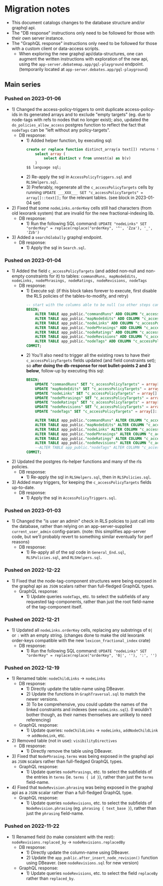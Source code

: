 # Migration notes

* This document catalogs changes to the database structure and/or graphql api.
* The "DB response" instructions only need to be followed for those with their own server instance.
* The "GraphQL response" instructions only need to be followed for those with a custom client or data-access scripts.
	* When exploring the new graphql api/data-structures, one can augment the written instructions with exploration of the new api, using the `app-server.debatemap.app/gql-playground` endpoint. (temporarily located at `app-server.debates.app/gql-playground`)

## Main series

### Pushed on 2023-01-06

* 1\) Changed the access-policy-triggers to omit duplicate access-policy-ids in its generated arrays and to exclude "empty targets" (eg. due to node-tags with refs to nodes that no longer exist); also, updated the `do_policies_allow_access` postgres function to reflect the fact that `nodeTags` can be "left without any policy-targets".
	* DB response:
		* 1\) Added helper function, by executing sql:
			```sql
			create or replace function distinct_array(a text[]) returns text[] as $$
				select array (
					select distinct v from unnest(a) as b(v)
				)
			$$ language sql;
			```
		* 2\) Re-apply the sql in `AccessPolicyTriggers.sql` and `RLSHelpers.sql`.
		* 3\) Preferably, regenerate all the `c_accessPolicyTargets` cells by running `UPDATE ___XXX___ SET "c_accessPolicyTargets" = array[]::text[];` for the relevant tables. (see block in 2023-01-04 set)
* 2\) Fixed that some `nodeLinks.orderKey` cells still had characters (from old lexorank system) that are invalid for the new fractional-indexing lib.
	* DB response:
		* 1\) Run the following SQL command: `UPDATE "nodeLinks" SET "orderKey" = replace(replace("orderKey", '^', 'Zza'), '_', 'Zzb')`
* 3\) Added a `searchGlobally` graphql endpoint.
	* DB response:
		* 1\) Apply the sql in `Search.sql`.

### Pushed on 2023-01-04

* 1\) Added the field `c_accessPolicyTargets` (and added non-null and non-empty constraints for it) to tables: `commandRuns, mapNodeEdits, nodeLinks, nodePhrasings, nodeRatings, nodeRevisions, nodeTags`
	* DB response:
		* 1\) Execute sql: (if this block takes forever to execute, first disable the RLS policies of the tables-to-modify, and retry)
			```sql
			-- start with the columns able to be null (so other steps can be completed)
			BEGIN;
				ALTER TABLE app_public."commandRuns" ADD COLUMN "c_accessPolicyTargets" text[];
				ALTER TABLE app_public."mapNodeEdits" ADD COLUMN "c_accessPolicyTargets" text[];
				ALTER TABLE app_public."nodeLinks" ADD COLUMN "c_accessPolicyTargets" text[];
				ALTER TABLE app_public."nodePhrasings" ADD COLUMN "c_accessPolicyTargets" text[];
				ALTER TABLE app_public."nodeRatings" ADD COLUMN "c_accessPolicyTargets" text[];
				ALTER TABLE app_public."nodeRevisions" ADD COLUMN "c_accessPolicyTargets" text[];
				ALTER TABLE app_public."nodeTags" ADD COLUMN "c_accessPolicyTargets" text[];
			COMMIT;
			```
		* 2\) You'll also need to trigger all the existing rows to have their `c_accessPolicyTargets` fields updated (and field constraints set); so **after doing the db-response for root bullet-points 2 and 3 below**, follow-up by executing this sql:
			```sql
			BEGIN;
				UPDATE "commandRuns" SET "c_accessPolicyTargets" = array[]::text[];
				UPDATE "mapNodeEdits" SET "c_accessPolicyTargets" = array[]::text[];
				UPDATE "nodeLinks" SET "c_accessPolicyTargets" = array[]::text[];
				UPDATE "nodePhrasings" SET "c_accessPolicyTargets" = array[]::text[];
				UPDATE "nodeRatings" SET "c_accessPolicyTargets" = array[]::text[];
				UPDATE "nodeRevisions" SET "c_accessPolicyTargets" = array[]::text[];
				UPDATE "nodeTags" SET "c_accessPolicyTargets" = array[]::text[];

				ALTER TABLE app_public."commandRuns" ALTER COLUMN "c_accessPolicyTargets" SET NOT NULL, DROP CONSTRAINT IF EXISTS "c_accessPolicyTargets_check", ADD CONSTRAINT "c_accessPolicyTargets_check" CHECK (cardinality("c_accessPolicyTargets") > 0);
				ALTER TABLE app_public."mapNodeEdits" ALTER COLUMN "c_accessPolicyTargets" SET NOT NULL, DROP CONSTRAINT IF EXISTS "c_accessPolicyTargets_check", ADD CONSTRAINT "c_accessPolicyTargets_check" CHECK (cardinality("c_accessPolicyTargets") > 0);
				ALTER TABLE app_public."nodeLinks" ALTER COLUMN "c_accessPolicyTargets" SET NOT NULL, DROP CONSTRAINT IF EXISTS "c_accessPolicyTargets_check", ADD CONSTRAINT "c_accessPolicyTargets_check" CHECK (cardinality("c_accessPolicyTargets") > 0);
				ALTER TABLE app_public."nodePhrasings" ALTER COLUMN "c_accessPolicyTargets" SET NOT NULL, DROP CONSTRAINT IF EXISTS "c_accessPolicyTargets_check", ADD CONSTRAINT "c_accessPolicyTargets_check" CHECK (cardinality("c_accessPolicyTargets") > 0);
				ALTER TABLE app_public."nodeRatings" ALTER COLUMN "c_accessPolicyTargets" SET NOT NULL, DROP CONSTRAINT IF EXISTS "c_accessPolicyTargets_check", ADD CONSTRAINT "c_accessPolicyTargets_check" CHECK (cardinality("c_accessPolicyTargets") > 0);
				ALTER TABLE app_public."nodeRevisions" ALTER COLUMN "c_accessPolicyTargets" SET NOT NULL, DROP CONSTRAINT IF EXISTS "c_accessPolicyTargets_check", ADD CONSTRAINT "c_accessPolicyTargets_check" CHECK (cardinality("c_accessPolicyTargets") > 0);
				--ALTER TABLE app_public."nodeTags" ALTER COLUMN "c_accessPolicyTargets" SET NOT NULL, DROP CONSTRAINT IF EXISTS "c_accessPolicyTargets_check", ADD CONSTRAINT "c_accessPolicyTargets_check" CHECK (cardinality("c_accessPolicyTargets") > 0);
			COMMIT;
			```
* 2\) Updated the postgres rls-helper functions and many of the rls policies.
	* DB response:
		* 1\) Re-apply the sql in `RLSHelpers.sql`, then in `RLSPolicies.sql`.
* 3\) Added many triggers, for keeping the `c_accessPolicyTargets` fields up-to-date.
	* DB response:
		* 1\) Apply the sql in `AccessPolicyTriggers.sql`.

### Pushed on 2023-01-03

* 1\) Changed the "is user an admin" check in RLS policies to just call into the database, rather than relying on an app-server-supplied `current_user_admin` config-param. (note: this simplifies app-server code, but we'll probably revert to something similar eventually for perf reasons)
	* DB response:
		* 1\) Re-apply all of the sql code in `General_End.sql`, `RLSPolicies.sql`, and `RLSHelpers.sql`.

### Pushed on 2022-12-22

* 1\) Fixed that the node-tag-component structures were being exposed in the graphql api as `JSON` scalars rather than full-fledged GraphQL types.
	* GraphQL response:
		* 1\) Update queries `nodeTags`, etc. to select the subfields of any requested tag-components, rather than just the root field-name of the tag-component itself.

### Pushed on 2022-12-21

* 1\) Updated all `nodeLinks.orderKey` cells, replacing any substrings of `0|` or `:` with an empty string. (changes done to make the old lexorank order-keys compatible with the new `lexicon_fractional_index` crate)
	* DB response:
		* 1\) Run the following SQL command: `UPDATE "nodeLinks" SET "orderKey" = replace(replace("orderKey", '0|', ''), ':', '')`

### Pushed on 2022-12-19

* 1\) Renamed table: `nodeChildLinks` -> `nodeLinks`
	* DB response:
		* 1\) Directly update the table-name using DBeaver.
		* 2\) Update the functions in `GraphTraversal.sql` to match the newer versions.
		* 3\) To be comprehensive, you could update the names of the linked constraints and indexes (see `nodeLinks.sql`). (I wouldn't bother though, as their names themselves are unlikely to need referencing)
	* GraphQL response:
		* 1\) Update queries: `nodeChildLinks` -> `nodeLinks`, `addNodeChildLink` -> `addNodeLink`, etc.
* 2\) Removed table (not in use): `visibilityDirectives`
	* DB response:
		* 1\) Directly remove the table using DBeaver.
* 3\) Fixed that `NodePhrasing.terms` was being exposed in the graphql api as `JSON` scalars rather than full-fledged GraphQL types.
	* GraphQL response:
		* 1\) Update queries `nodePhrasings`, etc. to select the subfields of the entries in `terms` (ie. `terms { id }`), rather than just the `terms` field-name.
* 4\) Fixed that `NodeRevision.phrasing` was being exposed in the graphql api as a `JSON` scalar rather than a full-fledged GraphQL type.
	* GraphQL response:
		* 1\) Update queries `nodeRevisions`, etc. to select the subfields of `NodeRevision.phrasing` (eg. `phrasing { text_base }`), rather than just the `phrasing` field-name.

### Pushed on 2022-11-22

* 1\) Renamed field (to make consistent with the rest): `nodeRevisions.replaced_by` -> `nodeRevisions.replacedBy`
	* DB response:
		* 1\) Directly update the column-name using DBeaver.
		* 2\) Update the `app_public.after_insert_node_revision()` function using DBeaver. (see `nodeRevisions.sql` for new version)
	* GraphQL response:
		* 1\) Update queries `nodeRevisions`, etc. to select the field `replaceBy` rather than `replaced_by`.